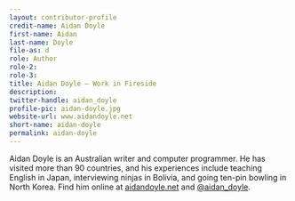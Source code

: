 ```yaml
---
layout: contributor-profile
credit-name: Aidan Doyle
first-name: Aidan
last-name: Doyle
file-as: d
role: Author
role-2:
role-3:
title: Aidan Doyle — Work in Fireside
description: 
twitter-handle: aidan_doyle
profile-pic: aidan-doyle.jpg
website-url: www.aidandoyle.net
short-name: aidan-doyle
permalink: aidan-doyle
---
```

Aidan Doyle is an Australian writer and computer programmer. He has visited more than 90 countries, and his experiences include teaching English in Japan, interviewing ninjas in Bolivia, and going ten-pin bowling in North Korea. Find him online at [aidandoyle.net](http://www.aidandoyle.net) and [@aidan_doyle](https://twitter.com/@aidan_doyle).
